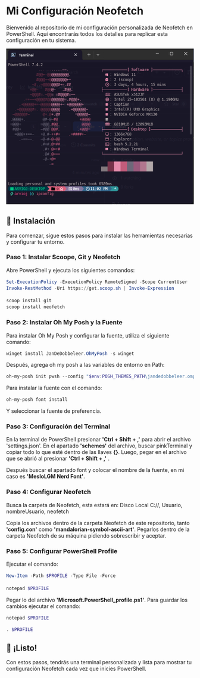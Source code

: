 # Mi Configuración Neofetch

Bienvenido al repositorio de mi configuración personalizada de Neofetch en PowerShell. Aquí encontrarás todos los detalles para replicar esta configuración en tu sistema.

![Imagen preview de mi configuración de Neofetch en PowerShell](https://github.com/ARVIOJ/mi-configuracion-neofetch/blob/main/preview.png)

## 🚀 Instalación

Para comenzar, sigue estos pasos para instalar las herramientas necesarias y configurar tu entorno.

### Paso 1: Instalar Scoope, Git y Neofetch

Abre PowerShell y ejecuta los siguientes comandos:

```powershell
Set-ExecutionPolicy -ExecutionPolicy RemoteSigned -Scope CurrentUser
Invoke-RestMethod -Uri https://get.scoop.sh | Invoke-Expression

scoop install git
scoop install neofetch
```

### Paso 2: Instalar Oh My Posh y la Fuente
Para instalar Oh My Posh y configurar la fuente, utiliza el siguiente comando:

```powershell
winget install JanDeDobbeleer.OhMyPosh -s winget
```

Después, agrega oh my posh a las variables de entorno en Path:

```powershell
oh-my-posh init pwsh --config "$env:POSH_THEMES_PATH\jandedobbeleer.omp.json" | Invoke-Expression
```
Para instalar la fuente con el comando:

```powershell
oh-my-posh font install
```

Y seleccionar la fuente de preferencia.

### Paso 3: Configuración del Terminal

En la terminal de PowerShell presionar **'Ctrl + Shift + ,'** para abrir el archivo 'settings.json'. En el apartado **'schemes'** del archivo, buscar pinkTerminal y copiar todo lo que esté dentro de las llaves **{}**. Luego, pegar en el archivo que se abrió al presionar **'Ctrl + Shift + ,'** .

Después buscar el apartado font y colocar el nombre de la fuente, en mi caso es **'MesloLGM Nerd Font'**.

### Paso 4: Configurar Neofetch

Busca la carpeta de Neofetch, esta estará en:
Disco Local C://, Usuario, nombreUsuario, neofetch

Copia los archivos dentro de la carpeta Neofetch de este repositorio, tanto **'config.con'** como **'mandalorian-symbol-ascii-art'**. Pegarlos dentro de la carpeta Neofetch de su máquina pidiendo sobrescribir y aceptar.

### Paso 5: Configurar PowerShell Profile

Ejecutar el comando:

```powershell
New-Item -Path $PROFILE -Type File -Force

notepad $PROFILE
```

Pegar lo del archivo **'Microsoft.PowerShell_profile.ps1'**. Para guardar los cambios ejecutar el comando:

```powershell
notepad $PROFILE
```

```powershell
. $PROFILE
```

## 🌟 ¡Listo!
Con estos pasos, tendrás una terminal personalizada y lista para mostrar tu configuración Neofetch cada vez que inicies PowerShell.
